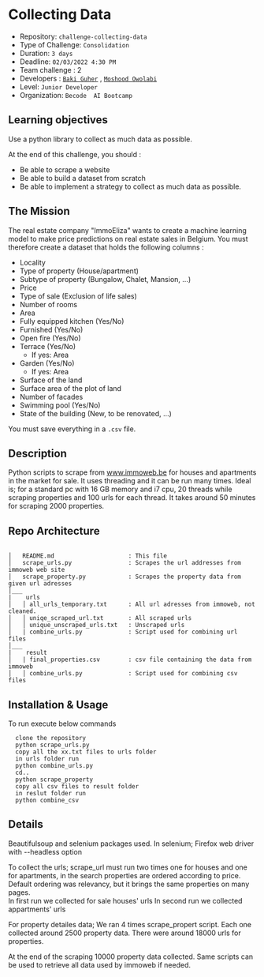# Collecting Data

- Repository: `challenge-collecting-data`
- Type of Challenge: `Consolidation`
- Duration: `3 days`
- Deadline: `02/03/2022 4:30 PM`
- Team challenge : 2
- Developers : [`Baki Guher`](https://linkedin.com/in/baki-guher) , [`Moshood Owolabi`](https://www.linkedin.com/in/moshood-owolabi)
- Level: `Junior Developer`
- Organization: `Becode  AI Bootcamp`


## Learning objectives

Use a python library to collect as much data as possible.

At the end of this challenge, you should :

- Be able to scrape a website
- Be able to build a dataset from scratch
- Be able to implement a strategy to collect as much data as possible.

## The Mission

The real estate company "ImmoEliza" wants to create a machine learning model to make price predictions on real estate sales in Belgium. You must therefore create a dataset that holds the following columns :

- Locality
- Type of property (House/apartment)
- Subtype of property (Bungalow, Chalet, Mansion, ...)
- Price
- Type of sale (Exclusion of life sales)
- Number of rooms
- Area
- Fully equipped kitchen (Yes/No)
- Furnished (Yes/No)
- Open fire (Yes/No)
- Terrace (Yes/No)
  - If yes: Area
- Garden (Yes/No)
  - If yes: Area
- Surface of the land
- Surface area of the plot of land
- Number of facades
- Swimming pool (Yes/No)
- State of the building (New, to be renovated, ...)

You must save everything in a `.csv` file.

## Description
Python scripts to scrape from www.immoweb.be for houses and apartments in the market for sale. 
It uses threading and it can be run many times. Ideal is; for a standard pc with 16 GB memory and i7 cpu,  20 threads while scraping properties and 100 urls for each thread.
It takes around 50 minutes for scraping 2000 properties.

 
## Repo Architecture 

```

│   README.md                     : This file
│   scrape_urls.py                : Scrapes the url addresses from immoweb web site
│   scrape_property.py            : Scrapes the property data from given url adresses  
│___   
|    urls          
│   │ all_urls_temporary.txt      : All url adresses from immoweb, not cleaned.
│   │ uniqe_scraped_url.txt       : All scraped urls 
│   │ unique_unscraped_urls.txt   : Unscraped urls 
│   | combine_urls.py             : Script used for combining url files          
│___  
|    result
│   | final_properties.csv        : csv file containing the data from immoweb
│   │ combine_urls.py             : Script used for combining csv files           
```

## Installation & Usage
To run execute below commands

      clone the repository 
      python scrape_urls.py
      copy all the xx.txt files to urls folder
      in urls folder run
      python combine_urls.py
      cd..
      python scrape_property
      copy all csv files to result folder
      in reslut folder run
      python combine_csv



## Details
Beautifulsoup and selenium packages used. 
In selenium; Firefox web driver with --headless option 

To collect the urls; scrape_url must run two times one for houses and one for apartments, in the search properties are ordered according to price.
Default ordering was relevancy, but it brings the same properties on many pages.  
In first run we collected for sale houses' urls 
In second run  we collected appartments' urls

For property detailes data; 
We ran 4 times scrape_propert script. 
Each one collected around 2500 property data. There were around 18000 urls for properties. 

At the end of the scraping 10000 property data collected. Same scripts can be used to retrieve all data used by immoweb if needed. 


